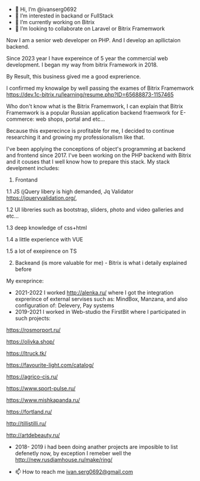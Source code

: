 - 👋 Hi, I’m @ivanserg0692
- 👀 I’m interested in backand or FullStack
- 🌱 I’m currently working on Bitrix
- 💞️ I’m looking to collaborate on Laravel or Bitrix Framemwork


<!---
ivanserg0692/ivanserg0692 is a ✨ special ✨ repository because its `README.md` (this file) appears on your GitHub profile.
You can click the Preview link to take a look at your changes.
--->
Now I am a senior web developer on PHP. And I develop an apllictaion backend. 

Since 2023 year I have expereince of 5 year the commercial web development. I began my way from bitrix Framework in 2018. 

By Result, this business gived me a good exprerience.

I confirmed my knowalge by well passing the exames of Bitrix Framemwork https://dev.1c-bitrix.ru/learning/resume.php?ID=65688873-1157465

Who don't know what is the Bitrix Framemwork, I can explain that Bitrix Framemwork is a popular Russian application backend fraemwork for E-commerce: web shops, portal and etc...

Because this experecince is profitable for me, I decided to continue researching it and growing my professionalism like that. 

I've been applying the conceptions of object's programming at backend and frontend since 2017. 
I've  been working on the PHP backend with Bitrix and it couses that I well know how to prepare this stack.
My stack develpment includes:
1. Frontand 

1.1 JS (jQuery libery is high demanded, Jq Validator https://jqueryvalidation.org/, 

1.2  UI libreries such as bootstrap, sliders, photo and video galleries and etc...

1.3 deep knowledge of css+html 

1.4 a little experience with VUE

1.5 a lot of exepirence on TS 

2. Backeand (is more valuable for me) - Bitrix is what i detaily explained before

My exreprince:

- 2021-2022 I worked http://alenka.ru/  where I got the integration exprerince of external servises such as: MindBox, Manzana, and also configuration of: Delevery, Pay systems 
- 2019-2021 I worked in Web-studio the FirstBit where I participated in such projects:

https://rosmorport.ru/

https://olivka.shop/

https://ltruck.tk/

https://favourite-light.com/catalog/

https://agrico-cis.ru/

https://www.sport-pulse.ru/

https://www.mishkapanda.ru/

https://fortland.ru/

http://tillistilli.ru/

http://artdebeauty.ru/

- 2018- 2019 i had been doing anather projects are imposible to list defenetly now, by exception I remeber well the http://new.rusdiamhouse.ru/make/ring/ 

- 📫 How to reach me ivan.serg0692@gmail.com
